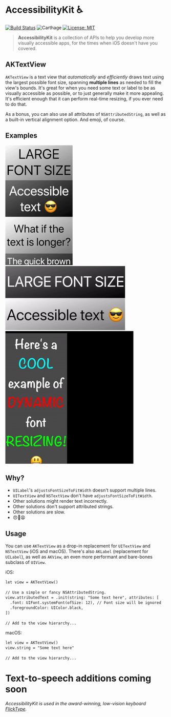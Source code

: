 # AccessibilityKit ♿️

[![Build Status](https://travis-ci.com/keleftheriou/AccessibilityKit.svg?branch=master)](https://travis-ci.com/keleftheriou/AccessibilityKit) ![Carthage](https://img.shields.io/github/tag/keleftheriou/AccessibilityKit.svg?label=Carthage&colorB=999) [![License: MIT](https://img.shields.io/github/license/keleftheriou/AccessibilityKit.svg)](https://opensource.org/licenses/MIT) 

> **AccessibilityKit** is a collection of APIs to help you develop more visually accessible apps, for the times when iOS doesn't have you covered.


## AKTextView

`AKTextView` is a text view that _automatically_ and _efficiently_ draws text using the largest possible font size, spanning **multiple lines** as needed to fill the view's bounds. It's great for when you need some text or label to be as visually accessible as possible, or to just generally make it more appealing. It's efficient enough that it can perform real-time resizing, if you ever need to do that.

As a bonus, you can also use all attributes of `NSAttributedString`, as well as a built-in vertical alignment option. And emoji, of course.

## Examples
![Animated example of AKTextView, portrait](/assets/textview-portrait.gif) ![Animated example of AKTextView, landscape](/assets/textview-landscape.gif) ![Animated example of AKTextView](/assets/textview-resize.gif)

## Why?

- `UILabel`'s `adjustsFontSizeToFitWidth` doesn't support multiple lines.
- `UITextView` and `NSTextView` don't have `adjustsFontSizeToFitWidth`.
- Other solutions might render text incorrectly.
- Other solutions don't support attributed strings.
- Other solutions are slow.
- 😠😤😩

## Usage

You can use `AKTextView` as a drop-in replacement for `UITextView` and `NSTextView` (iOS and macOS). There's also `AKLabel` (replacement for `UILabel`), as well as `AKView`, an even more performant and bare-bones subclass of `UIView`.

iOS:
```
let view = AKTextView()

// Use a simple or fancy NSAttributedString.
view.attributedText = .init(string: "Some text here", attributes: [
  .font: UIFont.systemFont(ofSize: 12), // Font size will be ignored
  .foregroundColor: UIColor.black,
])

// Add to the view hierarchy...
```

macOS:
```
let view = AKTextView()
view.string = "Some text here"

// Add to the view hierarchy...
```

# Text-to-speech additions coming soon

_AccessibilityKit is used in the award-winning, low-vision keyboard [FlickType](https://www.flicktype.com)._
